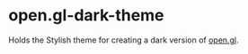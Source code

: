 open.gl-dark-theme
==================

Holds the Stylish theme for creating a dark version of [open.gl](http://open.gl).
